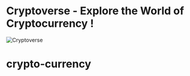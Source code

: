 # Cryptoverse - Explore the World of Cryptocurrency !

![Cryptoverse](https://i.ibb.co/8gh5Jc8/image.png)


# crypto-currency

